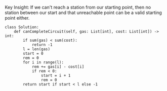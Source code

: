 Key Insight: If we can't reach a station from our starting point, then no station between our start and that unreachable point can be a valid starting point either.

```
class Solution:
    def canCompleteCircuit(self, gas: List[int], cost: List[int]) -> int:
        if sum(gas) < sum(cost):
            return -1
        l = len(gas)
        start = 0
        rem = 0
        for i in range(l):
            rem += gas[i] - cost[i]
            if rem < 0:
                start = i + 1
                rem = 0
        return start if start < l else -1
```
